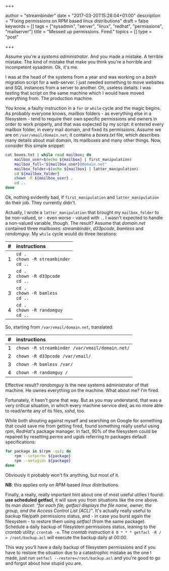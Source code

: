 +++

author = "streambinder"
date = "2017-03-20T15:28:04+01:00"
description = "Fixing permissions on RPM based linux distributions"
draft = false
keywords = []
tags = ["sysadmin", "server", "linux", "redhat", "permissions", "mailserver"]
title = "Messed up permissions. Fired."
topics = []
type = "post"

+++


Assume you're a _systems administrator_. And you made a mistake. A terrible mistake. The kind of mistake that make you think you're a horrible and incompetent sysadmin. Ok, it's me.

I was at the head of the systems from a year and was working on a _bash_ migration script for a web-server. I just needed something to move websites and SQL instances from a server to another. Oh, useless details: I was testing that script on the same machine which I would have moved everything from. The production machine.

You know, a faulty instruction in a `for` or `while` cycle and the magic begins. As probably everyone knows, mailbox folders - as everything else in a filesystem - tend to require their own specific permissions and owners in order to work properly, and that was expected by my script: it entered every mailbox folder, in every mail domain, and fixed its permissions. Assume we are on `/var/vmail/domain.net`; it contains a _boxes.txt_ file, which describes many details about mail domain, its mailboxes and many other things. Now, consider this simple snippet:

```bash
cat boxes.txt | while read mailbox; do
    mailbox_user=$(echo ${mailbox} | first_manipulation)
    mailbox_full="${mailbox_user}@domain.net"
    mailbox_folder=$(echo ${mailbox} | latter_manipulation)
    cd ${mailbox_folder}
    chown -R ${mailbox_user} .
    cd ..
done
```

Ok, nothing evidently bad, if `first_manipulation` and `latter_manipulation` do their job. They currently didn't.

Actually, I wrote a `latter_manipulation` that brought my `mailbox_folder` to be non-valued, or - even worse - valued with `.`. I wasn't expected to handle a non-valued variable, though. The result? Assume that _domain.net_ contained three mailboxes: _streambinder_, _d33pcode_, _bamless_ and _randomguy_. My `while` cycle would do three iterations:

\#  | instructions
:-: | :---------------------------------------------
1   | `cd .`<br> `chown -R streambinder`<br> `cd ..`
2   | `cd .`<br> `chown -R d33pcode`<br> `cd ..`
3   | `cd .`<br> `chown -R bamless`<br> `cd ..`
4   | `cd .`<br> `chown -R randomguy`<br> `cd ..`

So, starting from `/var/vmail/domain.net`, translated:

\#  | instructions
:-: | :---------------------------------------------
1   | `chown -R streambinder /var/vmail/domain.net/`
2   | `chown -R d33pcode /var/vmail/`
3   | `chown -R bamless /var/`
4   | `chown -R randomguy /`

Effective result? _randomguy_ is the new systems administrator of that machine. He ownes everything on the machine. What about me? I'm fired.

Fortunately, it hasn't gone that way. But as you may understand, that was a very critical situation, in which every machine service died, as no more able to read/write any of its files, _sshd_, too.

While both shouting against myself and searching on Google for something that could save me from getting fired, found something really useful using _rpm_, _RedHat_'s package manager. In fact, 90% of the filesystem could be repaired by resetting _perms_ and _ugids_ referring to packages default specifications:

```bash
for package in $(rpm -qa); do
    rpm --setperms ${package}
    rpm --setugids ${package}
done
```

Obviously it probably won't fix anything, but most of it.

**NB**: this applies only on _RPM_-based _linux_ distributions.

Finally, a really, really important hint about one of most useful utilies I found: **use scheduled getfacl**, it will save you from situations like the one above. Its _man_ _docet_: _"for each file, getfacl displays the file name, owner, the group, and the Access Control List (ACL)"_. It's actually really useful to backup file/path permissions status, and - in case you burst again the filesystem - to restore them using _setfacl_ (from the same package). Schedule a daily backup of filesystem permissions status, leaning to the _crontab_ utility: `crontab -e`. The _crontab_ instruction `0 0 * * * getfacl -R / > /root/backup.acl` will execute the backup daily at _00:00_.

This way you'll have a daily backup of filesystem permissions and if you have to restore the situation due to a catastrophic mistake as the one I made, just run `setfacl --restore=/root/backup.acl` and you're good to go and forgot about how stupid you are.
